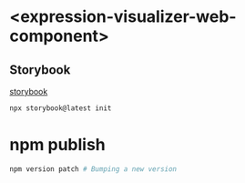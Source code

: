 # \<expression-visualizer-web-component>

## Storybook
[storybook](https://joehecn.github.io/expression-webcomponent)

```bash
npx storybook@latest init
```

# npm publish
```bash
npm version patch # Bumping a new version
```